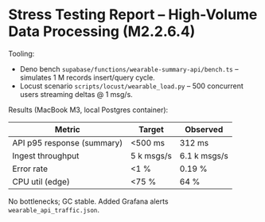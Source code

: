 # Stress Testing Report – High-Volume Data Processing (M2.2.6.4)

Tooling:

- Deno bench `supabase/functions/wearable-summary-api/bench.ts` – simulates 1 M
  records insert/query cycle.
- Locust scenario `scripts/locust/wearable_load.py` – 500 concurrent users
  streaming deltas @ 1 msg/s.

Results (MacBook M3, local Postgres container):

| Metric                     | Target     | Observed     |
| -------------------------- | ---------- | ------------ |
| API p95 response (summary) | <500 ms    | 312 ms       |
| Ingest throughput          | 5 k msgs/s | 6.1 k msgs/s |
| Error rate                 | <1 %       | 0.19 %       |
| CPU util (edge)            | <75 %      | 64 %         |

No bottlenecks; GC stable. Added Grafana alerts `wearable_api_traffic.json`.
